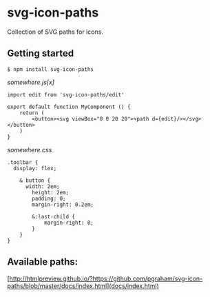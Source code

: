 # svg-icon-paths

Collection of SVG paths for icons.

## Getting started

```
$ npm install svg-icon-paths
```

*somewhere.js[x]*
```
import edit from 'svg-icon-paths/edit'

export default function MyComponent () {
	return (
		<button><svg viewBox="0 0 20 20"><path d={edit}/></svg></button>
	)
}
```

*somewhere.css*
```
.toolbar {
  display: flex;

	& button {
	  width: 2em;
		height: 2em;
		padding: 0;
		margin-right: 0.2em;

		&:last-child {
			margin-right: 0;
		}
	}
}
```

## Available paths:

[http://htmlpreview.github.io/?https://github.com/pgraham/svg-icon-paths/blob/master/docs/index.html](docs/index.html)
